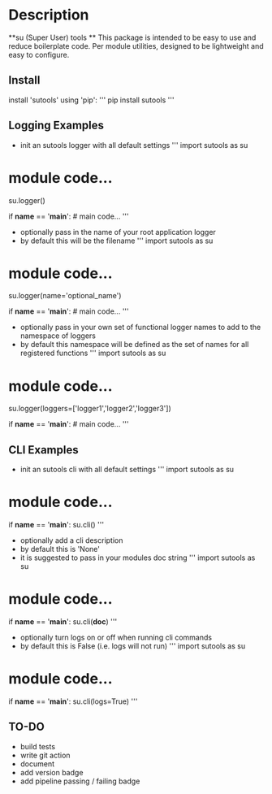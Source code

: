 # Description
**su (Super User) tools **
This package is intended to be easy to use and reduce boilerplate code.
Per module utilities, designed to be lightweight and easy to configure.


## Install
install 'sutools' using 'pip':
'''
pip install sutools
'''

## Logging Examples
* init an sutools logger with all default settings
'''
import sutools as su

# module code...

su.logger()

if __name__ == '__main__':
    # main code...
'''

* optionally pass in the name of your root application logger
* by default this will be the filename
'''
import sutools as su

# module code...

su.logger(name='optional_name')

if __name__ == '__main__':
    # main code...
'''

* optionally pass in your own set of functional logger names to add to the namespace of loggers
* by default this namespace will be defined as the set of names for all registered functions
'''
import sutools as su

# module code...

su.logger(loggers=['logger1','logger2','logger3'])

if __name__ == '__main__':
    # main code...
'''

## CLI Examples
* init an sutools cli with all default settings
'''
import sutools as su

# module code...

if __name__ == '__main__':
    su.cli()
'''

* optionally add a cli description 
* by default this is 'None'
* it is suggested to pass in your modules doc string
'''
import sutools as su

# module code...

if __name__ == '__main__':
    su.cli(__doc__)
'''

* optionally turn logs on or off when running cli commands
* by default this is False (i.e. logs will not run)
'''
import sutools as su

# module code...

if __name__ == '__main__':
    su.cli(logs=True)
'''

## TO-DO
* build tests
* write git action
* document
* add version badge
* add pipeline passing / failing badge